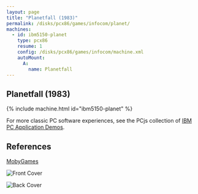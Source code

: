 ```yaml
---
layout: page
title: "Planetfall (1983)"
permalink: /disks/pcx86/games/infocom/planet/
machines:
  - id: ibm5150-planet
    type: pcx86
    resume: 1
    config: /disks/pcx86/games/infocom/machine.xml
    autoMount:
      A:
        name: Planetfall
---
```


Planetfall (1983)
-----------------

{% include machine.html id="ibm5150-planet" %}

For more classic PC software experiences, see the PCjs collection of [IBM PC Application Demos](/apps/pcx86/).

References
----------

[MobyGames](https://www.mobygames.com/game/planetfall)

![Front Cover](https://www.mobygames.com/images/covers/l/1657-planetfall-dos-front-cover.jpg)

![Back Cover](https://www.mobygames.com/images/covers/l/1658-planetfall-dos-back-cover.jpg)
